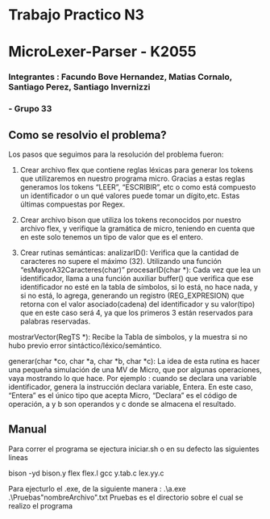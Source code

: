 # Trabajo Practico N3
# MicroLexer-Parser - K2055

### Integrantes : Facundo Bove Hernandez, Matias Cornalo, Santiago Perez, Santiago Invernizzi

### - Grupo 33

## Como se resolvio el problema? 
Los pasos que seguimos para la resolución del problema fueron:

1) Crear archivo flex que contiene reglas léxicas para generar los tokens que utilizaremos en nuestro programa micro. Gracias a estas reglas generamos los tokens “LEER”, “ESCRIBIR”, etc o como está compuesto un identificador o un qué valores puede tomar un dígito,etc. Estas últimas compuestas por Regex.
  
2) Crear archivo bison que utiliza los tokens reconocidos por nuestro archivo flex, y verifique la gramática de micro, teniendo en cuenta que en este solo tenemos un tipo de valor que es el entero.
   
3) Crear rutinas semánticas:
analizarID(): Verifica que la cantidad de caracteres no supere el máximo (32). Utilizando una función “esMayorA32Caracteres(char)”
procesarID(char *): Cada vez que lea un identificador, llama a una función auxiliar buffer() que verifica que ese     
identificador no esté en la tabla de símbolos, si lo está, no hace nada, y si no está, lo agrega, generando un registro (REG_EXPRESION) que retorna con el valor asociado(cadena) del identificador y su valor(tipo) que en este caso será 4, ya que los primeros 3 están reservados para palabras reservadas. 

mostrarVector(RegTS *): Recibe la Tabla de símbolos, y la muestra si no hubo previo error sintáctico/léxico/semántico.

generar(char *co, char *a, char *b, char *c): La idea de esta rutina es hacer una pequeña simulación de una MV de Micro, que por algunas operaciones, vaya mostrando lo que hace. Por ejemplo : cuando se declara una variable identificador, genera la instrucción declara variable, Entera. En este caso, “Entera” es el único tipo que acepta Micro, “Declara” es el código de operación, a y b son operandos y c donde se almacena el resultado.

## Manual
Para correr el programa se ejectura iniciar.sh o en su defecto las siguientes lineas

bison -yd bison.y
flex flex.l
gcc y.tab.c lex.yy.c

Para ejecturlo el .exe, de la siguiente manera : .\a.exe .\Pruebas\"nombreArchivo".txt
Pruebas es el directorio sobre el cual se realizo el programa
